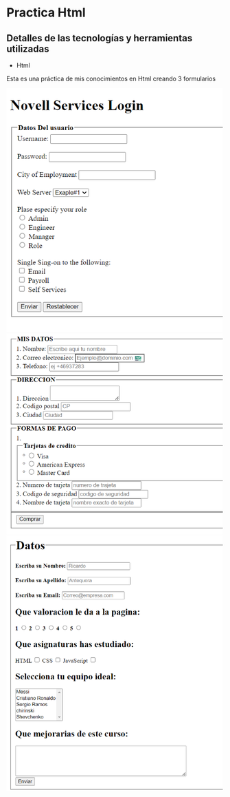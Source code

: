 # Practica Html

## Detalles de las tecnologías y herramientas utilizadas 
- Html

Esta es una práctica de mis conocimientos en Html creando 3 formularios

![Imagen de la practica 1](/capture-formulario1.png)
![Imagen de la practica 2](/capture-formulario2.png)
![Imagen de la practica 3](/capture-formulario3.png)